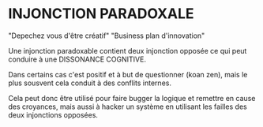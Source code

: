 # INJONCTION PARADOXALE

"Depechez vous d'être créatif"
"Business plan d'innovation"

Une injonction paradoxable contient deux injonction opposée ce qui peut conduire à une DISSONANCE COGNITIVE. 

Dans certains cas c'est positif et à but de questionner (koan zen), mais le plus sousvent cela conduit à des conflits internes.

Cela peut donc être utilisé pour faire bugger la logique et remettre en cause des croyances, mais aussi à hacker un système en utilisant les failles des deux injonctions opposées.
